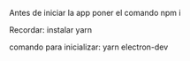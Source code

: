 Antes de iniciar la app poner el comando npm i

Recordar: instalar yarn

comando para inicializar: yarn electron-dev
